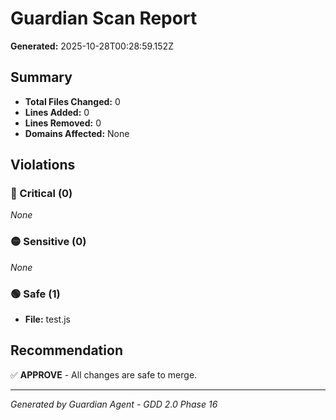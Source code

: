 # Guardian Scan Report

**Generated:** 2025-10-28T00:28:59.152Z

## Summary

- **Total Files Changed:** 0
- **Lines Added:** 0
- **Lines Removed:** 0
- **Domains Affected:** None

## Violations

### 🔴 Critical (0)

_None_

### 🟡 Sensitive (0)

_None_

### 🟢 Safe (1)


- **File:** test.js


## Recommendation

✅ **APPROVE** - All changes are safe to merge.

---

*Generated by Guardian Agent - GDD 2.0 Phase 16*
